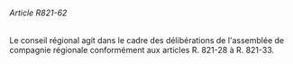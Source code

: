 ###### Article R821-62

Le conseil régional agit dans le cadre des délibérations de l'assemblée de compagnie régionale conformément aux articles R. 821-28 à R. 821-33.

